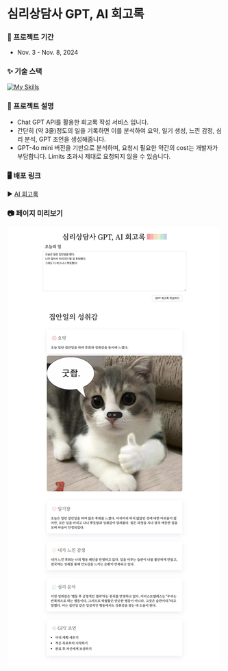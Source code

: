 # 심리상담사 GPT, AI 회고록
### 🚀 프로젝트 기간
- Nov. 3 - Nov. 8, 2024

### ✨ 기술 스택
[![My Skills](https://skillicons.dev/icons?i=js,react,vite,styledcomponents,&theme=light)](https://skillicons.dev)

### 📃 프로젝트 설명
- Chat GPT API를 활용한 회고록 작성 서비스 입니다.
- 간단히 (약 3줄)정도의 일을 기록하면 이를 분석하여 요약, 일기 생성, 느낀 감정, 심리 분석, GPT 조언을 생성해줍니다.
- GPT-4o mini 버전을 기반으로 분석하며, 요청시 필요한 약간의 cost는 개발자가 부담합니다. Limits 초과시 제대로 요청되지 않을 수 있습니다.
  

### 🖥️ 배포 링크
▶️ [AI 회고록](https://ai-diary-gpt.vercel.app/ "GPT 기반 회고록 써보기")


### 📷 페이지 미리보기
![test_img](/test_img.jpeg)